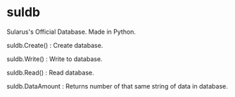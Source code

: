 # suldb
Sularus's Official Database. Made in Python. 

suldb.Create() : Create database.

suldb.Write() : Write to database.

suldb.Read() : Read database.

suldb.DataAmount : Returns number of that same string of data in database.
